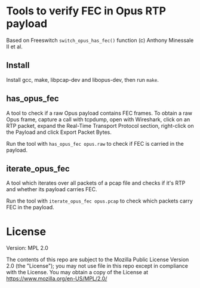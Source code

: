 # Tools to verify FEC in Opus RTP payload

Based on Freeswitch `switch_opus_has_fec()` function (c) Anthony Minessale II et al.

## Install

Install gcc, make, libpcap-dev and libopus-dev, then run `make`.

## has_opus_fec

A tool to check if a raw Opus payload contains FEC frames. To obtain a raw Opus frame,
capture a call with tcpdump, open with Wireshark, click on an RTP packet, expand the Real-Time Transport Protocol
section, right-click on the Payload and click Export Packet Bytes.

Run the tool with `has_opus_fec opus.raw` to check if FEC is carried in the payload.

## iterate_opus_fec

A tool which iterates over all packets of a pcap file and checks if it's RTP and whether its payload
carries FEC.

Run the tool with `iterate_opus_fec opus.pcap` to check which packets carry FEC in the payload.

# License

Version: MPL 2.0

The contents of this repo are subject to the Mozilla Public License Version
2.0 (the "License"); you may not use file in this repo except in compliance with
the License. You may obtain a copy of the License at
https://www.mozilla.org/en-US/MPL/2.0/
